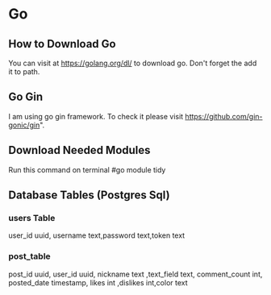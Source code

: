 # Go

## How to Download Go

You can visit at https://golang.org/dl/ to download go. Don't forget the add it to path.

## Go Gin

I am using go gin framework. To check it please visit https://github.com/gin-gonic/gin".

## Download Needed Modules

Run this command on terminal 
#go module tidy

## Database Tables (Postgres Sql)
### users Table
user_id uuid, username text,password text,token text 
### post_table 
post_id uuid, user_id uuid, nickname text ,text_field text, comment_count int, posted_date timestamp, likes int ,dislikes int,color text
